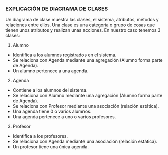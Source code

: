 ### EXPLICACIÓN DE DIAGRAMA DE CLASES

Un diagrama de clase muestra las clases, el sistema, atributos, métodos y relaciones entre ellos.
Una clase es una categoría o grupo de cosas que tienen unos atributos y realizan unas acciones.
En nuestro caso tenemos 3 clases:

1. Alumno
* Identifica a los alumnos registrados en el sistema.
* Se relaciona con Agenda mediante una agregación (Alumno forma parte de Agenda).
* Un alumno pertenece a una agenda.

2. Agenda
* Contiene a los alumnos del sistema.
* Se relaciona con Alumno mediante una agregación (Alumno forma parte de Agenda).
* Se relaciona con Profesor mediante una asociación (relación estática).
* Una agenda tiene 0 o varios alumnos.
* Una agenda pertenece a uno o varios profesores.

3. Profesor
* Identifica a los profesores.
* Se relaciona con Agenda mediante una asociación (relación estática).
* Un profesor tiene una única agenda.
